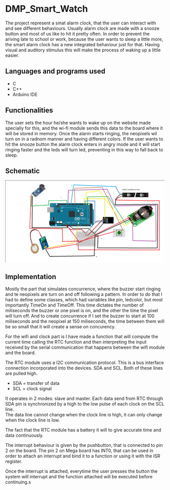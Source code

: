 # DMP_Smart_Watch

The project represent a smat alarm clock, that the user can interact with and see different behaviours. Usually alarm clock are made with a snooze button and most of us like to hit it pretty often. In order to prevent the ariving late to school or work, because the user wants to sleep a little more, the smart alarm clock has a new integrated behaviour just for that. Having visual and auditory stimulus this will make the process of waking up a little easier.



## Languages and programs used
* C
* C++
* Arduino IDE

## Functionalities

The user sets the hour he/she wants to wake up on the website made specially for this, and the wi-fi module sends this data to the board where it will be stored in memory. Once the alarm starts ringing, the neopixels wil turn on in a radnom manner and having different colors. If the user wants to hit the snooze button the alarm clock enters in angry mode and it will start ringing faster and the leds will turn led, preventing in this way to fall back to sleep.

## Schematic 
![Schematic](./schematic.png)

## Implementation
Mostly the part that simulates concurrence, where the buzzer start ringing and te neopixels are turn on and off following a pattern. In order to do that I had to define some classes, which had variables like pin, ledcolor, but most importantly TimeOn and TimeOff. This time dictates the number of miliseconds the buzzer or one pixel is on, and the other the time the pixel will turn off. And to create concurrence if I set the buzzer to start at 100 miliseconds and the neopixel at 150 miliseconds, the time between them will be so small that it will create a sense on concurency. 

For the wifi and clock part is I have made a function that will compute the current time calling the RTC function and then interpreting the input received by the serial communication that happens between the wifi module and the board. 

The RTC module uses a I2C communication protocol. This is a bus interface connection incorporated into the devices.  SDA and SCL. Both of these lines are pulled high. 
* SDA = transfer of data 
* SCL = clock signal

It operates in 2 modes: slave and master. Each data send from RTC through SDA pin is synchronized by a high to the low pulse of each clock on the SCL line.  
The data line cannot change when the clock line is high, it can only change when the clock line is low.  

The fact that the RTC module has a battery it will to give accurate time and data continuously.  

The interrupt behaviour is given by the pushbutton, that is connected to pin 2 on the board. The pin 2 on Mega board has INT0, that can be used in order to attach an interrupt and bind it to a function or using it with the ISR register.  

Once the interrupt is attached, everytime the user presses the button the system will interrupt and the function attached will be executed before continuing.s

